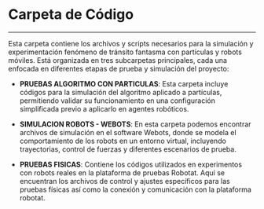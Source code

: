 
# Carpeta de Código
---

Esta carpeta contiene los archivos y scripts necesarios para la simulación y experimentación fenómeno de tránsito fantasma con partículas y robots móviles. Está organizada en tres subcarpetas principales, cada una enfocada en diferentes etapas de prueba y simulación del proyecto:

- **PRUEBAS ALGORITMO CON PARTICULAS**: Esta carpeta incluye códigos para la simulación del algoritmo aplicado a partículas, permitiendo validar su funcionamiento en una configuración simplificada previo a aplicarlo en agentes robóticos.

- **SIMULACION ROBOTS - WEBOTS**: En esta carpeta podemos encontrar archivos de simulación en el software Webots, donde se modela el comportamiento de los robots en un entorno virtual, incluyendo trayectorias, control de fuerzas y diferentes escenarios de prueba.

- **PRUEBAS FISICAS**: Contiene los códigos utilizados en experimentos con robots reales en la plataforma de pruebas Robotat. Aquí se encuentran los archivos de control y ajustes específicos para las pruebas físicas así como la conexión y comunicación con la plataforma robotat.
